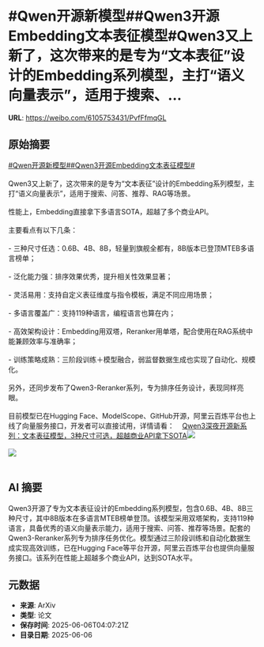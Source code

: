 # #Qwen开源新模型##Qwen3开源Embedding文本表征模型#Qwen3又上新了，这次带来的是专为“文本表征”设计的Embedding系列模型，主打“语义向量表示”，适用于搜索、...

**URL**: https://weibo.com/6105753431/PvfFfmqGL

## 原始摘要

<a href="https://m.weibo.cn/search?containerid=231522type%3D1%26t%3D10%26q%3D%23Qwen%E5%BC%80%E6%BA%90%E6%96%B0%E6%A8%A1%E5%9E%8B%23&amp;extparam=%23Qwen%E5%BC%80%E6%BA%90%E6%96%B0%E6%A8%A1%E5%9E%8B%23" data-hide=""><span class="surl-text">#Qwen开源新模型#</span></a><a href="https://m.weibo.cn/search?containerid=231522type%3D1%26t%3D10%26q%3D%23Qwen3%E5%BC%80%E6%BA%90Embedding%E6%96%87%E6%9C%AC%E8%A1%A8%E5%BE%81%E6%A8%A1%E5%9E%8B%23&amp;extparam=%23Qwen3%E5%BC%80%E6%BA%90Embedding%E6%96%87%E6%9C%AC%E8%A1%A8%E5%BE%81%E6%A8%A1%E5%9E%8B%23" data-hide=""><span class="surl-text">#Qwen3开源Embedding文本表征模型#</span></a><br><br>Qwen3又上新了，这次带来的是专为“文本表征”设计的Embedding系列模型，主打“语义向量表示”，适用于搜索、问答、推荐、RAG等场景。<br><br>性能上，Embedding直接拿下多语言SOTA，超越了多个商业API。<br><br>主要看点有以下几条：<br><br>- 三种尺寸任选：0.6B、4B、8B，轻量到旗舰全都有，8B版本已登顶MTEB多语言榜单；<br><br>- 泛化能力强：排序效果优秀，提升相关性效果显著；<br><br>- 灵活易用：支持自定义表征维度与指令模板，满足不同应用场景；<br><br>- 多语言覆盖广：支持119种语言，编程语言也算在内；<br><br>- 高效架构设计：Embedding用双塔，Reranker用单塔，配合使用在RAG系统中能兼顾效率与准确率；<br><br>- 训练策略成熟：三阶段训练＋模型融合，弱监督数据生成也实现了自动化、规模化。<br><br>另外，还同步发布了Qwen3-Reranker系列，专为排序任务设计，表现同样亮眼。<br><br>目前模型已在Hugging Face、ModelScope、GitHub开源，阿里云百炼平台也上线了向量服务接口，开发者可以直接试用，详情请看：<a href="https://weibo.cn/sinaurl?u=https%3A%2F%2Fmp.weixin.qq.com%2Fs%2Fkw7C7cppQZIWaUcCXpuiNg" data-hide=""><span class="url-icon"><img style="width: 1rem;height: 1rem" src="https://h5.sinaimg.cn/upload/2015/09/25/3/timeline_card_small_web_default.png" referrerpolicy="no-referrer"></span><span class="surl-text">Qwen3深夜开源新系列：文本表征模型，3种尺寸可选，超越商业API拿下SOTA</span></a><img style="" src="https://tvax1.sinaimg.cn/large/006Fd7o3gy1i25edf6i04j30xc0e7gpi.jpg" referrerpolicy="no-referrer"><br><br><img style="" src="https://tvax3.sinaimg.cn/large/006Fd7o3gy1i25edgtlccj30u00r745a.jpg" referrerpolicy="no-referrer"><br><br>

## AI 摘要

Qwen3开源了专为文本表征设计的Embedding系列模型，包含0.6B、4B、8B三种尺寸，其中8B版本在多语言MTEB榜单登顶。该模型采用双塔架构，支持119种语言，具备优秀的语义向量表示能力，适用于搜索、问答、推荐等场景。配套的Qwen3-Reranker系列专为排序任务优化。模型通过三阶段训练和自动化数据生成实现高效训练，已在Hugging Face等平台开源，阿里云百炼平台也提供向量服务接口。该系列在性能上超越多个商业API，达到SOTA水平。

## 元数据

- **来源**: ArXiv
- **类型**: 论文
- **保存时间**: 2025-06-06T04:07:21Z
- **目录日期**: 2025-06-06
